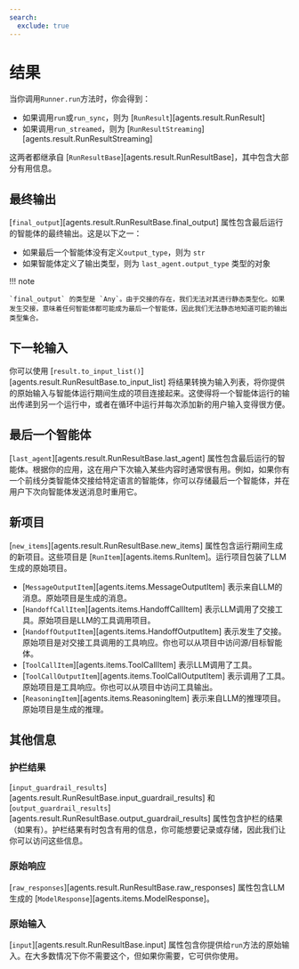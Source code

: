 ```yaml
---
search:
  exclude: true
---
```

# 结果

当你调用`Runner.run`方法时，你会得到：

-   如果调用`run`或`run_sync`，则为 [`RunResult`][agents.result.RunResult]
-   如果调用`run_streamed`，则为 [`RunResultStreaming`][agents.result.RunResultStreaming]

这两者都继承自 [`RunResultBase`][agents.result.RunResultBase]，其中包含大部分有用信息。

## 最终输出

[`final_output`][agents.result.RunResultBase.final_output] 属性包含最后运行的智能体的最终输出。这是以下之一：

-   如果最后一个智能体没有定义`output_type`，则为 `str`
-   如果智能体定义了输出类型，则为 `last_agent.output_type` 类型的对象

!!! note

    `final_output` 的类型是 `Any`。由于交接的存在，我们无法对其进行静态类型化。如果发生交接，意味着任何智能体都可能成为最后一个智能体，因此我们无法静态地知道可能的输出类型集合。

## 下一轮输入

你可以使用 [`result.to_input_list()`][agents.result.RunResultBase.to_input_list] 将结果转换为输入列表，将你提供的原始输入与智能体运行期间生成的项目连接起来。这使得将一个智能体运行的输出传递到另一个运行中，或者在循环中运行并每次添加新的用户输入变得很方便。

## 最后一个智能体

[`last_agent`][agents.result.RunResultBase.last_agent] 属性包含最后运行的智能体。根据你的应用，这在用户下次输入某些内容时通常很有用。例如，如果你有一个前线分类智能体交接给特定语言的智能体，你可以存储最后一个智能体，并在用户下次向智能体发送消息时重用它。

## 新项目

[`new_items`][agents.result.RunResultBase.new_items] 属性包含运行期间生成的新项目。这些项目是 [`RunItem`][agents.items.RunItem]。运行项目包装了LLM生成的原始项目。

-   [`MessageOutputItem`][agents.items.MessageOutputItem] 表示来自LLM的消息。原始项目是生成的消息。
-   [`HandoffCallItem`][agents.items.HandoffCallItem] 表示LLM调用了交接工具。原始项目是LLM的工具调用项目。
-   [`HandoffOutputItem`][agents.items.HandoffOutputItem] 表示发生了交接。原始项目是对交接工具调用的工具响应。你也可以从项目中访问源/目标智能体。
-   [`ToolCallItem`][agents.items.ToolCallItem] 表示LLM调用了工具。
-   [`ToolCallOutputItem`][agents.items.ToolCallOutputItem] 表示调用了工具。原始项目是工具响应。你也可以从项目中访问工具输出。
-   [`ReasoningItem`][agents.items.ReasoningItem] 表示来自LLM的推理项目。原始项目是生成的推理。

## 其他信息

### 护栏结果

[`input_guardrail_results`][agents.result.RunResultBase.input_guardrail_results] 和 [`output_guardrail_results`][agents.result.RunResultBase.output_guardrail_results] 属性包含护栏的结果（如果有）。护栏结果有时包含有用的信息，你可能想要记录或存储，因此我们让你可以访问这些信息。

### 原始响应

[`raw_responses`][agents.result.RunResultBase.raw_responses] 属性包含LLM生成的 [`ModelResponse`][agents.items.ModelResponse]。

### 原始输入

[`input`][agents.result.RunResultBase.input] 属性包含你提供给`run`方法的原始输入。在大多数情况下你不需要这个，但如果你需要，它可供你使用。